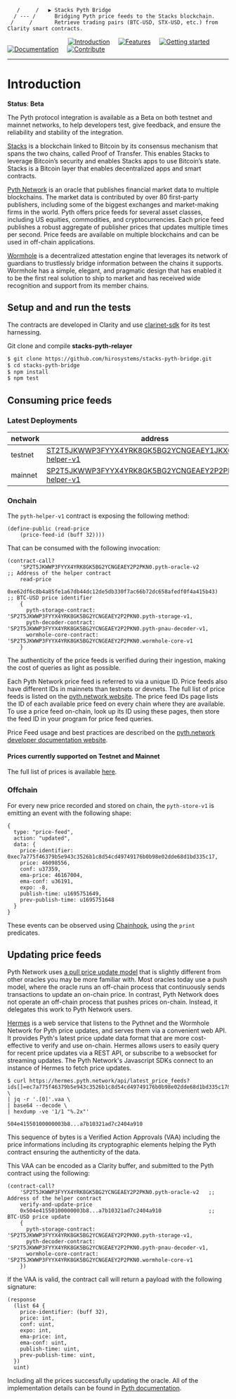                       
       /     /   ▶ Stacks Pyth Bridge   
      / --- /      Bridging Pyth price feeds to the Stacks blockchain.
     /     /       Retrieve trading pairs (BTC-USD, STX-USD, etc.) from Clarity smart contracts. 
                  

&nbsp;&nbsp;&nbsp;&nbsp;&nbsp;&nbsp;&nbsp;&nbsp;&nbsp;&nbsp;&nbsp;&nbsp;&nbsp;&nbsp;&nbsp;&nbsp;&nbsp;&nbsp;&nbsp;&nbsp;&nbsp;&nbsp;&nbsp;&nbsp;&nbsp;&nbsp;&nbsp;&nbsp;&nbsp;&nbsp;&nbsp;&nbsp;&nbsp;&nbsp;&nbsp;[![Introduction](https://img.shields.io/badge/%23-%20Introduction%20-orange?labelColor=gray)](#Introduction)
&nbsp;&nbsp;&nbsp;&nbsp;[![Features](https://img.shields.io/badge/%23-Features-orange?labelColor=gray)](#Features)
&nbsp;&nbsp;&nbsp;&nbsp;[![Getting started](https://img.shields.io/badge/%23-Quick%20Start-orange?labelColor=gray)](#Quick-start)
&nbsp;&nbsp;&nbsp;&nbsp;[![Documentation](https://img.shields.io/badge/%23-Documentation-orange?labelColor=gray)](#Documentation)
&nbsp;&nbsp;&nbsp;&nbsp;[![Contribute](https://img.shields.io/badge/%23-Contribute-orange?labelColor=gray)](#Contribute)

***

# Introduction

**Status**: **Beta**

The Pyth protocol integration is available as a Beta on both testnet and mainnet networks, to help developers test, give feedback, and ensure the reliability and stability of the integration.

[Stacks](http://stacks.co) is a blockchain linked to Bitcoin by its consensus mechanism that spans the two chains, called Proof of Transfer. This enables Stacks to leverage Bitcoin’s security and enables Stacks apps to use Bitcoin’s state.
Stacks is a Bitcoin layer that enables decentralized apps and smart contracts.

[Pyth Network](https://pyth.network) is an oracle that publishes financial market data to multiple blockchains. The market data is contributed by over 80 first-party publishers, including some of the biggest exchanges and market-making firms in the world. Pyth offers price feeds for several asset classes, including US equities, commodities, and cryptocurrencies. Each price feed publishes a robust aggregate of publisher prices that updates multiple times per second.
Price feeds are available on multiple blockchains and can be used in off-chain applications.

[Wormhole](https://wormhole.com) is a decentralized attestation engine that leverages its network of guardians to trustlessly bridge information between the chains it supports. Wormhole has a simple, elegant, and pragmatic design that has enabled it to be the first real solution to ship to market and has received wide recognition and support from its member chains.

## Setup and and run the tests

The contracts are developed in Clarity and use [clarinet-sdk](https://www.npmjs.com/package/@hirosystems/clarinet-sdk) for its test harnessing.

Git clone and compile **stacks-pyth-relayer**

```bash
$ git clone https://github.com/hirosystems/stacks-pyth-bridge.git
$ cd stacks-pyth-bridge
$ npm install
$ npm test
```

## Consuming price feeds

### Latest Deployments

| network | address |
|---------|---------------------------------------------------------------------|
| testnet | [ST2T5JKWWP3FYYX4YRK8GK5BG2YCNGEAEY1JKX06E.pyth-helper-v1](https://explorer.hiro.so/txid/0x5339f90ccdbb88e437b9b889613f1554c377d5815e3b90bbc6305b317b7bb8e8?chain=testnet) |
| mainnet | [SP2T5JKWWP3FYYX4YRK8GK5BG2YCNGEAEY2P2PKN0.pyth-helper-v1](https://explorer.hiro.so/txid/0xd86c2fda8a090c43016250c33231878673af62ac95d9c50645f6e2c303b9a173?chain=mainnet) |

### Onchain

The `pyth-helper-v1` contract is exposing the following method:

```clarity
(define-public (read-price 
    (price-feed-id (buff 32))))
```

That can be consumed with the following invocation:

```clarity
(contract-call? 
    'SP2T5JKWWP3FYYX4YRK8GK5BG2YCNGEAEY2P2PKN0.pyth-oracle-v2                ;; Address of the helper contract
    read-price
    0xe62df6c8b4a85fe1a67db44dc12de5db330f7ac66b72dc658afedf0f4a415b43)      ;; BTC-USD price identifier
    {
      pyth-storage-contract: 'SP2T5JKWWP3FYYX4YRK8GK5BG2YCNGEAEY2P2PKN0.pyth-storage-v1,
      pyth-decoder-contract: 'SP2T5JKWWP3FYYX4YRK8GK5BG2YCNGEAEY2P2PKN0.pyth-pnau-decoder-v1,
      wormhole-core-contract: 'SP2T5JKWWP3FYYX4YRK8GK5BG2YCNGEAEY2P2PKN0.wormhole-core-v1
    }
```

The authenticity of the price feeds is verified during their ingestion, making the cost of queries as light as possible.

Each Pyth Network price feed is referred to via a unique ID. Price feeds also have different IDs in mainnets than testnets or devnets. The full list of price feeds is listed on the [pyth.network website](https://pyth.network/price-feeds/). The price feed IDs page lists the ID of each available price feed on every chain where they are available. To use a price feed on-chain, look up its ID using these pages, then store the feed ID in your program for price feed queries.

Price Feed usage and best practices are described on the [pyth.network developer documentation website](https://docs.pyth.network/documentation/pythnet-price-feeds/best-practices).

#### Prices currently supported on Testnet and Mainnet

The full list of prices is available [here](https://pyth.network/price-feeds/).

### Offchain

For every new price recorded and stored on chain, the `pyth-store-v1` is emitting an event with the following shape:

```clarity
{
  type: "price-feed",
  action: "updated",
  data: {
    price-identifier: 0xec7a775f46379b5e943c3526b1c8d54cd49749176b0b98e02dde68d1bd335c17,
    price: 46098556,
    conf: u37359,
    ema-price: 46167004,
    ema-conf: u36191,
    expo: -8,
    publish-time: u1695751649,
    prev-publish-time: u1695751648
  }
}
```

These events can be observed using [Chainhook](https://github.com/hirosystems/chainhook), using the `print` predicates.

## Updating price feeds

Pyth Network uses [a pull price update model](https://docs.pyth.network/documentation/pythnet-price-feeds/on-demand) that is slightly different from other oracles you may be more familiar with. Most oracles today use a push model, where the oracle runs an off-chain process that continuously sends transactions to update an on-chain price. In contrast, Pyth Network does not operate an off-chain process that pushes prices on-chain. Instead, it delegates this work to Pyth Network users.

[Hermes](https://docs.pyth.network/documentation/pythnet-price-feeds/hermes) is a web service that listens to the Pythnet and the Wormhole Network for Pyth price updates, and serves them via a convenient web API. It provides Pyth's latest price update data format that are more cost-effective to verify and use on-chain.
Hermes allows users to easily query for recent price updates via a REST API, or subscribe to a websocket for streaming updates. The Pyth Network's Javascript SDKs connect to an instance of Hermes to fetch price updates.

```console
$ curl https://hermes.pyth.network/api/latest_price_feeds?ids[]=ec7a775f46379b5e943c3526b1c8d54cd49749176b0b98e02dde68d1bd335c17&binary=true \
| jq -r '.[0]'.vaa \
| base64 --decode \
| hexdump -ve '1/1 "%.2x"'

504e41550100000003b8...a7b10321ad7c2404a910
```

This sequence of bytes is a Verified Action Approvals (VAA) including the price informations including its cryptographic elements helping the Pyth contract ensuring the authenticity of the data.

This VAA can be encoded as a Clarity buffer, and submitted to the Pyth contract using the following:

```clarity
(contract-call? 
    'SP2T5JKWWP3FYYX4YRK8GK5BG2YCNGEAEY2P2PKN0.pyth-oracle-v2   ;; Address of the helper contract
    verify-and-update-price
    0x504e41550100000003b8...a7b10321ad7c2404a910               ;; BTC-USD price update
    {
      pyth-storage-contract: 'SP2T5JKWWP3FYYX4YRK8GK5BG2YCNGEAEY2P2PKN0.pyth-storage-v1,
      pyth-decoder-contract: 'SP2T5JKWWP3FYYX4YRK8GK5BG2YCNGEAEY2P2PKN0.pyth-pnau-decoder-v1,
      wormhole-core-contract: 'SP2T5JKWWP3FYYX4YRK8GK5BG2YCNGEAEY2P2PKN0.wormhole-core-v1
    })
```

If the VAA is valid, the contract call will return a payload with the following signature:

```clarity
(response 
  (list 64 {
    price-identifier: (buff 32),
    price: int,
    conf: uint,
    expo: int,
    ema-price: int,
    ema-conf: uint,
    publish-time: uint,
    prev-publish-time: uint,
  }) 
  uint)
```

Including all the prices successfully updating the oracle.
All of the implementation details can be found in [Pyth documentation](https://docs.pyth.network/documentation/how-pyth-works).
